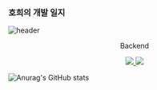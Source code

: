 ### 호희의 개발 일지

![header](https://capsule-render.vercel.app/api?type=waving&color=gradient&height=300&section=header&text=호희's%개발%회고록&fontSize=70&animation=fadeIn&fontAlignY=38&desc=Decorate%20GitHub%20Profile%20or%20any%20Repo%20like%20me!&descAlignY=51&descAlign=62)
<p align='center'> Backend </p>
<p align='center'>
  <a href="https://github.com/kyechan99/capsule-render/labels/Idea">
    <img src="https://img.shields.io/badge/IDEA%20ISSUE%20-%23F7DF1E.svg?&style=for-the-badge&&logoColor=white"/>
  </a>
  <a href="#demo">
    <img src="https://img.shields.io/badge/DEMO%20-%234FC08D.svg?&style=for-the-badge&&logoColor=white"/>
  </a>
</p>



![Anurag's GitHub stats](https://github-readme-stats.vercel.app/api?username=Choihohee&show_icons=true&theme=material-palenight)
